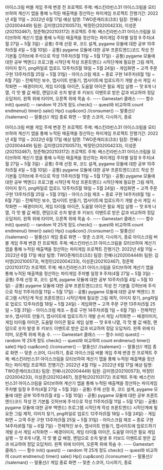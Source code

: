 아이스크림 버블 게임
주제 변경 전 프로젝트 주제: 베스킨라빈스31 아이스크림을 모티브하여 계산기 앱을 통해 누적된 매출액을 정산하는 파이게임 프로젝트 진행기간: 2022년 4월 11일 ~ 2022년 6월 17일 예상 팀명: TWO준캐리조(3조)
팀장: 전혜나(202004449) 팀원: 김미영(202100573), 박정민(202004233), 이성준(202102467), 정준혁(202103172) 프로젝트 주제: 베스킨라빈스31 아이스크림을 모티브하여 계산기 앱을 통해 누적된 매출액을 정산하는 파이게임 주차별 일정 9 주차(4월 27일 ~ 5월 3일) - 공통) 주제 선정 후, 코드 설계, pygame 모듈에 대한 공부 10주차(5월 4일 ~ 5월 10일) - 공통) pygame 모듈에 대한 공부 프론트엔드)코드 작성 전 기본틀 깃허브에 주석으로 작성 11주차(5월 11일 ~ 5월 17일) - 공통) pygame 모듈에 대한 공부 백엔드) 프로그램 시작단계 작성 프론트엔드) 시작단계에 필요한 그림 제작, 이미지 찾기, png파일로 업로드 12주차(5월 18일 ~ 5월 24일) - 게임화면 ~ 고객 주문 구현 13주차(5월 25일 ~ 5월 31일) - 아이스크림 제조 ~ 종료 구현 14주차(6월 1일 ~ 6월 7일) - 전체적인 보수, 앱사이트 만들기, 앱사이트에 업로드하기 개발 순서 게임 시작화면 -- 배경이미지, 게임 타이틀 아이콘, 도움말 아이콘 필요 게임 실행 -- 맛 8개 나열, 각 맛 별 값 배정, 랜덤으로 숫자 발생 후 키보드 이벤트로 받은 값과 비교하여 정답 오답처리. 왼쪽 위에 타이머, 오른쪽 위에 목숨 수. ---- Gamestart 클래스 ---- 함수 init() quest() -- random 약 25개 정도 check() -- quest와 비교하여 count endmenu() timer() sale() Hp() cup&con() //consumer() -- 말풍선// //saleman() -- 말풍선// 게임 종료 화면 -- 맞춘 스코어, 다시하기, 종료


아이스크림 버블 게임 주제 변경 전 프로젝트 주제: 베스킨라빈스31 아이스크림을 모티브하여 계산기 앱을 통해 누적된 매출액을 정산하는 파이게임 프로젝트 진행기간: 2022년 4월 11일 ~ 2022년 6월 17일 예상 팀명: TWO준캐리조(3조) 팀장: 전혜나(202004449) 팀원: 김미영(202100573), 박정민(202004233), 이성준(202102467), 정준혁(202103172) 프로젝트 주제: 베스킨라빈스31 아이스크림을 모티브하여 계산기 앱을 통해 누적된 매출액을 정산하는 파이게임 주차별 일정 9 주차(4월 27일 ~ 5월 3일) - 공통) 주제 선정 후, 코드 설계, pygame 모듈에 대한 공부 10주차(5월 4일 ~ 5월 10일) - 공통) pygame 모듈에 대한 공부 프론트엔드)코드 작성 전 기본틀 깃허브에 주석으로 작성 11주차(5월 11일 ~ 5월 17일) - 공통) pygame 모듈에 대한 공부 백엔드) 프로그램 시작단계 작성 프론트엔드) 시작단계에 필요한 그림 제작, 이미지 찾기, png파일로 업로드 12주차(5월 18일 ~ 5월 24일) - 게임화면 ~ 고객 주문 구현 13주차(5월 25일 ~ 5월 31일) - 아이스크림 제조 ~ 종료 구현 14주차(6월 1일 ~ 6월 7일) - 전체적인 보수, 앱사이트 만들기, 앱사이트에 업로드하기 개발 순서 게임 시작화면 -- 배경이미지, 게임 타이틀 아이콘, 도움말 아이콘 필요 게임 실행 -- 맛 8개 나열, 각 맛 별 값 배정, 랜덤으로 숫자 발생 후 키보드 이벤트로 받은 값과 비교하여 정답 오답처리. 왼쪽 위에 타이머, 오른쪽 위에 목숨 수. ---- Gamestart 클래스 ---- 함수 init() quest() -- random 약 25개 정도 check() -- quest와 비교하여 count endmenu() timer() sale() Hp() cup&con() //consumer() -- 말풍선// //saleman() -- 말풍선// 게임 종료 화면 -- 맞춘 스코어, 다시하기, 종료
아이스크림 버블 게임 주제 변경 전 프로젝트 주제: 베스킨라빈스31 아이스크림을 모티브하여 계산기 앱을 통해 누적된 매출액을 정산하는 파이게임 프로젝트 진행기간: 2022년 4월 11일 ~ 2022년 6월 17일 예상 팀명: TWO준캐리조(3조) 팀장: 전혜나(202004449) 팀원: 김미영(202100573), 박정민(202004233), 이성준(202102467), 정준혁(202103172) 프로젝트 주제: 베스킨라빈스31 아이스크림을 모티브하여 계산기 앱을 통해 누적된 매출액을 정산하는 파이게임 주차별 일정 9 주차(4월 27일 ~ 5월 3일) - 공통) 주제 선정 후, 코드 설계, pygame 모듈에 대한 공부 10주차(5월 4일 ~ 5월 10일) - 공통) pygame 모듈에 대한 공부 프론트엔드)코드 작성 전 기본틀 깃허브에 주석으로 작성 11주차(5월 11일 ~ 5월 17일) - 공통) pygame 모듈에 대한 공부 백엔드) 프로그램 시작단계 작성 프론트엔드) 시작단계에 필요한 그림 제작, 이미지 찾기, png파일로 업로드 12주차(5월 18일 ~ 5월 24일) - 게임화면 ~ 고객 주문 구현 13주차(5월 25일 ~ 5월 31일) - 아이스크림 제조 ~ 종료 구현 14주차(6월 1일 ~ 6월 7일) - 전체적인 보수, 앱사이트 만들기, 앱사이트에 업로드하기 개발 순서 게임 시작화면 -- 배경이미지, 게임 타이틀 아이콘, 도움말 아이콘 필요 게임 실행 -- 맛 8개 나열, 각 맛 별 값 배정, 랜덤으로 숫자 발생 후 키보드 이벤트로 받은 값과 비교하여 정답 오답처리. 왼쪽 위에 타이머, 오른쪽 위에 목숨 수. ---- Gamestart 클래스 ---- 함수 init() quest() -- random 약 25개 정도 check() -- quest와 비교하여 count endmenu() timer() sale() Hp() cup&con() //consumer() -- 말풍선// //saleman() -- 말풍선// 게임 종료 화면 -- 맞춘 스코어, 다시하기, 종료
아이스크림 버블 게임 주제 변경 전 프로젝트 주제: 베스킨라빈스31 아이스크림을 모티브하여 계산기 앱을 통해 누적된 매출액을 정산하는 파이게임 프로젝트 진행기간: 2022년 4월 11일 ~ 2022년 6월 17일 예상 팀명: TWO준캐리조(3조) 팀장: 전혜나(202004449) 팀원: 김미영(202100573), 박정민(202004233), 이성준(202102467), 정준혁(202103172) 프로젝트 주제: 베스킨라빈스31 아이스크림을 모티브하여 계산기 앱을 통해 누적된 매출액을 정산하는 파이게임 주차별 일정 9 주차(4월 27일 ~ 5월 3일) - 공통) 주제 선정 후, 코드 설계, pygame 모듈에 대한 공부 10주차(5월 4일 ~ 5월 10일) - 공통) pygame 모듈에 대한 공부 프론트엔드)코드 작성 전 기본틀 깃허브에 주석으로 작성 11주차(5월 11일 ~ 5월 17일) - 공통) pygame 모듈에 대한 공부 백엔드) 프로그램 시작단계 작성 프론트엔드) 시작단계에 필요한 그림 제작, 이미지 찾기, png파일로 업로드 12주차(5월 18일 ~ 5월 24일) - 게임화면 ~ 고객 주문 구현 13주차(5월 25일 ~ 5월 31일) - 아이스크림 제조 ~ 종료 구현 14주차(6월 1일 ~ 6월 7일) - 전체적인 보수, 앱사이트 만들기, 앱사이트에 업로드하기 개발 순서 게임 시작화면 -- 배경이미지, 게임 타이틀 아이콘, 도움말 아이콘 필요 게임 실행 -- 맛 8개 나열, 각 맛 별 값 배정, 랜덤으로 숫자 발생 후 키보드 이벤트로 받은 값과 비교하여 정답 오답처리. 왼쪽 위에 타이머, 오른쪽 위에 목숨 수. ---- Gamestart 클래스 ---- 함수 init() quest() -- random 약 25개 정도 check() -- quest와 비교하여 count endmenu() timer() sale() Hp() cup&con() //consumer() -- 말풍선// //saleman() -- 말풍선// 게임 종료 화면 -- 맞춘 스코어, 다시하기, 종료
